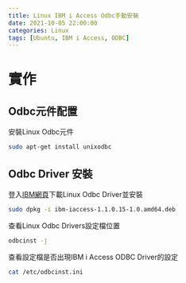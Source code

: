 ```yaml
---
title: Linux IBM i Access Odbc手動安裝
date: 2021-10-05 22:00:00
categories: Linux
tags: [Ubuntu, IBM i Access, ODBC]
---
```


# 實作

## Odbc元件配置
安裝Linux Odbc元件
```bash
sudo apt-get install unixodbc
```

<!--more-->

## Odbc Driver 安裝
登入[IBM網頁](https://www.ibm.com/support/pages/ibm-i-access-client-solutions)下載Linux Odbc Driver並安裝
```bash
sudo dpkg -i ibm-iaccess-1.1.0.15-1.0.amd64.deb
```
查看Linux Odbc Drivers設定檔位置
```bash
odbcinst -j
```
查看設定檔是否出現IBM i Access ODBC Driver的設定
```bash
cat /etc/odbcinst.ini
```